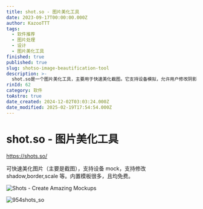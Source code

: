 ```yaml
---
title: shot.so - 图片美化工具
date: 2023-09-17T00:00:00.000Z
author: KazooTTT
tags:
  - 软件推荐
  - 图片处理
  - 设计
  - 图片美化工具
finished: true
published: true
slug: shotso-image-beautification-tool
description: >-
  shot.so是一个图片美化工具，主要用于快速美化截图。它支持设备模拟，允许用户修改阴影、边框、比例等属性。该工具内置了大量免费模板，方便用户快速创建精美的图片效果。
rinId: 62
category: 软件
toAstro: true
date_created: 2024-12-02T03:03:24.000Z
date_modified: 2025-02-19T17:54:54.000Z
---
```


# shot.so - 图片美化工具

<https://shots.so/>

可快速美化图片（主要是截图），支持设备 mock，支持修改 shadow,border,scale 等。内置模板很多，且均免费。

![Shots - Create Amazing Mockups](<https://pictures.kazoottt.top/2024/10/20241017-766f28bad432778d346657bc238dfb73.png>)

![954shots_so](<https://pictures.kazoottt.top/2024/10/20241017-d72ee84203b24856d4dac28d1427c368.png>)
